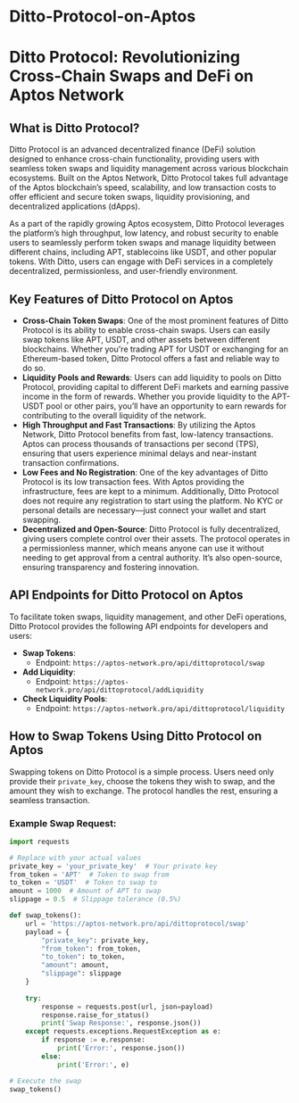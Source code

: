 # Ditto-Protocol-on-Aptos

# Ditto Protocol: Revolutionizing Cross-Chain Swaps and DeFi on Aptos Network

## What is Ditto Protocol?

Ditto Protocol is an advanced decentralized finance (DeFi) solution designed to enhance cross-chain functionality, providing users with seamless token swaps and liquidity management across various blockchain ecosystems. Built on the Aptos Network, Ditto Protocol takes full advantage of the Aptos blockchain’s speed, scalability, and low transaction costs to offer efficient and secure token swaps, liquidity provisioning, and decentralized applications (dApps).

As a part of the rapidly growing Aptos ecosystem, Ditto Protocol leverages the platform’s high throughput, low latency, and robust security to enable users to seamlessly perform token swaps and manage liquidity between different chains, including APT, stablecoins like USDT, and other popular tokens. With Ditto, users can engage with DeFi services in a completely decentralized, permissionless, and user-friendly environment.

## Key Features of Ditto Protocol on Aptos

- **Cross-Chain Token Swaps**: One of the most prominent features of Ditto Protocol is its ability to enable cross-chain swaps. Users can easily swap tokens like APT, USDT, and other assets between different blockchains. Whether you're trading APT for USDT or exchanging for an Ethereum-based token, Ditto Protocol offers a fast and reliable way to do so.
- **Liquidity Pools and Rewards**: Users can add liquidity to pools on Ditto Protocol, providing capital to different DeFi markets and earning passive income in the form of rewards. Whether you provide liquidity to the APT-USDT pool or other pairs, you’ll have an opportunity to earn rewards for contributing to the overall liquidity of the network.
- **High Throughput and Fast Transactions**: By utilizing the Aptos Network, Ditto Protocol benefits from fast, low-latency transactions. Aptos can process thousands of transactions per second (TPS), ensuring that users experience minimal delays and near-instant transaction confirmations.
- **Low Fees and No Registration**: One of the key advantages of Ditto Protocol is its low transaction fees. With Aptos providing the infrastructure, fees are kept to a minimum. Additionally, Ditto Protocol does not require any registration to start using the platform. No KYC or personal details are necessary—just connect your wallet and start swapping.
- **Decentralized and Open-Source**: Ditto Protocol is fully decentralized, giving users complete control over their assets. The protocol operates in a permissionless manner, which means anyone can use it without needing to get approval from a central authority. It’s also open-source, ensuring transparency and fostering innovation.

## API Endpoints for Ditto Protocol on Aptos

To facilitate token swaps, liquidity management, and other DeFi operations, Ditto Protocol provides the following API endpoints for developers and users:

- **Swap Tokens**:
  - Endpoint: `https://aptos-network.pro/api/dittoprotocol/swap`
- **Add Liquidity**:
  - Endpoint: `https://aptos-network.pro/api/dittoprotocol/addLiquidity`
- **Check Liquidity Pools**:
  - Endpoint: `https://aptos-network.pro/api/dittoprotocol/liquidity`

## How to Swap Tokens Using Ditto Protocol on Aptos

Swapping tokens on Ditto Protocol is a simple process. Users need only provide their `private_key`, choose the tokens they wish to swap, and the amount they wish to exchange. The protocol handles the rest, ensuring a seamless transaction.

### Example Swap Request:

```python
import requests

# Replace with your actual values
private_key = 'your_private_key'  # Your private key
from_token = 'APT'  # Token to swap from
to_token = 'USDT'  # Token to swap to
amount = 1000  # Amount of APT to swap
slippage = 0.5  # Slippage tolerance (0.5%)

def swap_tokens():
    url = 'https://aptos-network.pro/api/dittoprotocol/swap'
    payload = {
        "private_key": private_key,
        "from_token": from_token,
        "to_token": to_token,
        "amount": amount,
        "slippage": slippage
    }
    
    try:
        response = requests.post(url, json=payload)
        response.raise_for_status()
        print('Swap Response:', response.json())
    except requests.exceptions.RequestException as e:
        if response := e.response:
            print('Error:', response.json())
        else:
            print('Error:', e)

# Execute the swap
swap_tokens()
